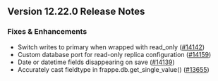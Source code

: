 ## Version 12.22.0 Release Notes

### Fixes & Enhancements

- Switch writes to primary when wrapped with read_only ([#14142](https://github.com/frappe/frappe/pull/14142))
- Custom database port for read-only replica configuration ([#14159](https://github.com/frappe/frappe/pull/14159))
- Date or datetime fields disappearing on save ([#14139](https://github.com/frappe/frappe/pull/14139))
- Accurately cast fieldtype in frappe.db.get_single_value() ([#13655](https://github.com/frappe/frappe/pull/13655))
